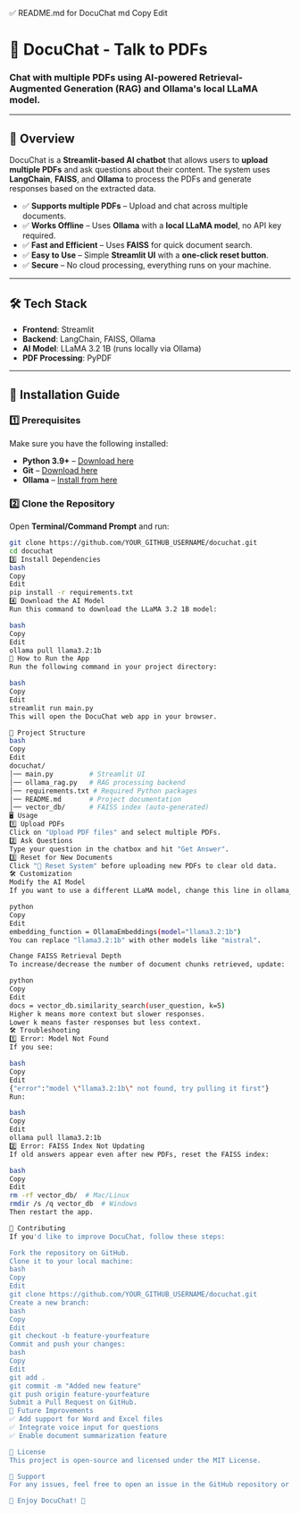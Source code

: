✅ README.md for DocuChat
md
Copy
Edit
# 📄 DocuChat - Talk to PDFs

### **Chat with multiple PDFs using AI-powered Retrieval-Augmented Generation (RAG) and Ollama's local LLaMA model.**
---

## 🚀 **Overview**
DocuChat is a **Streamlit-based AI chatbot** that allows users to **upload multiple PDFs** and ask questions about their content. The system uses **LangChain**, **FAISS**, and **Ollama** to process the PDFs and generate responses based on the extracted data.

- ✅ **Supports multiple PDFs** – Upload and chat across multiple documents.
- ✅ **Works Offline** – Uses **Ollama** with a **local LLaMA model**, no API key required.
- ✅ **Fast and Efficient** – Uses **FAISS** for quick document search.
- ✅ **Easy to Use** – Simple **Streamlit UI** with a **one-click reset button**.
- ✅ **Secure** – No cloud processing, everything runs on your machine.

---

## 🛠️ **Tech Stack**
- **Frontend**: Streamlit  
- **Backend**: LangChain, FAISS, Ollama  
- **AI Model**: LLaMA 3.2 1B (runs locally via Ollama)  
- **PDF Processing**: PyPDF  

---

## 🔧 **Installation Guide**
### **1️⃣ Prerequisites**
Make sure you have the following installed:
- **Python 3.9+** – [Download here](https://www.python.org/downloads/)
- **Git** – [Download here](https://git-scm.com/downloads)
- **Ollama** – [Install from here](https://ollama.com/)

### **2️⃣ Clone the Repository**
Open **Terminal/Command Prompt** and run:
```bash
git clone https://github.com/YOUR_GITHUB_USERNAME/docuchat.git
cd docuchat
3️⃣ Install Dependencies
bash
Copy
Edit
pip install -r requirements.txt
4️⃣ Download the AI Model
Run this command to download the LLaMA 3.2 1B model:

bash
Copy
Edit
ollama pull llama3.2:1b
🚀 How to Run the App
Run the following command in your project directory:

bash
Copy
Edit
streamlit run main.py
This will open the DocuChat web app in your browser.

📂 Project Structure
bash
Copy
Edit
docuchat/
│── main.py         # Streamlit UI
│── ollama_rag.py   # RAG processing backend
│── requirements.txt # Required Python packages
│── README.md       # Project documentation
│── vector_db/      # FAISS index (auto-generated)
🖥️ Usage
1️⃣ Upload PDFs
Click on "Upload PDF files" and select multiple PDFs.
2️⃣ Ask Questions
Type your question in the chatbox and hit "Get Answer".
3️⃣ Reset for New Documents
Click "🔄 Reset System" before uploading new PDFs to clear old data.
🛠 Customization
Modify the AI Model
If you want to use a different LLaMA model, change this line in ollama_rag.py:

python
Copy
Edit
embedding_function = OllamaEmbeddings(model="llama3.2:1b")
You can replace "llama3.2:1b" with other models like "mistral".

Change FAISS Retrieval Depth
To increase/decrease the number of document chunks retrieved, update:

python
Copy
Edit
docs = vector_db.similarity_search(user_question, k=5)
Higher k means more context but slower responses.
Lower k means faster responses but less context.
🛠 Troubleshooting
1️⃣ Error: Model Not Found
If you see:

bash
Copy
Edit
{"error":"model \"llama3.2:1b\" not found, try pulling it first"}
Run:

bash
Copy
Edit
ollama pull llama3.2:1b
2️⃣ Error: FAISS Index Not Updating
If old answers appear even after new PDFs, reset the FAISS index:

bash
Copy
Edit
rm -rf vector_db/  # Mac/Linux
rmdir /s /q vector_db  # Windows
Then restart the app.

🤝 Contributing
If you'd like to improve DocuChat, follow these steps:

Fork the repository on GitHub.
Clone it to your local machine:
bash
Copy
Edit
git clone https://github.com/YOUR_GITHUB_USERNAME/docuchat.git
Create a new branch:
bash
Copy
Edit
git checkout -b feature-yourfeature
Commit and push your changes:
bash
Copy
Edit
git add .
git commit -m "Added new feature"
git push origin feature-yourfeature
Submit a Pull Request on GitHub.
🎯 Future Improvements
✅ Add support for Word and Excel files
✅ Integrate voice input for questions
✅ Enable document summarization feature

📜 License
This project is open-source and licensed under the MIT License.

📢 Support
For any issues, feel free to open an issue in the GitHub repository or contact me.

🎉 Enjoy DocuChat! 🚀
